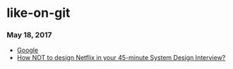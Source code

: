 # like-on-git

### May 18, 2017
- [Google](https://www.google.co.in/) 
- [How NOT to design Netflix in your 45-minute System Design Interview?](https://hackernoon.com/how-not-to-design-netflix-in-your-45-minute-system-design-interview-64953391a054) 
